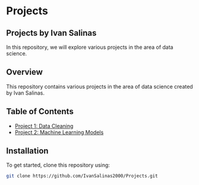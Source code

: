 # Projects

## Projects by Ivan Salinas

In this repository, we will explore various projects in the area of data science.

## Overview
This repository contains various projects in the area of data science created by Ivan Salinas.

## Table of Contents
- [Project 1: Data Cleaning](#project-1-data-cleaning)
- [Project 2: Machine Learning Models](#project-2-machine-learning-models)

## Installation
To get started, clone this repository using:
```bash
git clone https://github.com/IvanSalinas2000/Projects.git

